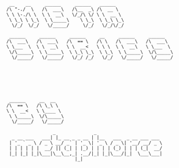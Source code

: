      __    __     ______     ______   ______                                                                    
    /\ "-./  \   /\  ___\   /\__  _\ /\  __ \                                                                   
    \ \ \-./\ \  \ \  __\   \/_/\ \/ \ \  __ \                                                                  
     \ \_\ \ \_\  \ \_____\    \ \_\  \ \_\ \_\                                                                 
      \/_/  \/_/   \/_____/     \/_/   \/_/\/_/                                                                 
                                                                                                            
     ______     ______     ______     __     ______     ______                                                  
    /\  ___\   /\  ___\   /\  == \   /\ \   /\  ___\   /\  ___\                                                 
    \ \___  \  \ \  __\   \ \  __<   \ \ \  \ \  __\   \ \___  \                                                
     \/\_____\  \ \_____\  \ \_\ \_\  \ \_\  \ \_____\  \/\_____\                                               
      \/_____/   \/_____/   \/_/ /_/   \/_/   \/_____/   \/_____/                                               
                                                                                                            
                                                                                                            
                                                                                                            
                                                                                                            
                                                                                                            
                                                                                                            
                                                                                                            
     ______     __  __                                                                                          
    /\  == \   /\ \_\ \                                                                                         
    \ \  __<   \ \____ \                                                                                        
     \ \_____\  \/\_____\                                                                                       
      \/_____/   \/_____/                                                                                       
                                                                                                            
                     _              _                        
      _ __ ___   ___| |_ __ _ _ __ | |__   ___  _ __ ___ ___ 
     | '_ ` _ \ / _ \ __/ _` | '_ \| '_ \ / _ \| '__/ __/ _ \
     | | | | | |  __/ || (_| | |_) | | | | (_) | | | (_|  __/
     |_| |_| |_|\___|\__\__,_| .__/|_| |_|\___/|_|  \___\___|
                             |_|                                                                                                                                       
